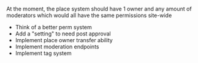 At the moment, the place system should have 1 owner and any amount of moderators which would all have the same permissions site-wide
- Think of a better perm system
- Add a "setting" to need post approval
- Implement place owner transfer ability
- Implement moderation endpoints
- Implement tag system